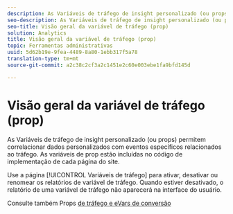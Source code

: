 ```yaml
---
description: As Variáveis de tráfego de insight personalizado (ou props) permitem correlacionar dados personalizados com eventos específicos relacionados ao tráfego. As variáveis de prop estão incluídas no código de implementação de cada página do site.
seo-description: As Variáveis de tráfego de insight personalizado (ou props) permitem correlacionar dados personalizados com eventos específicos relacionados ao tráfego. As variáveis de prop estão incluídas no código de implementação de cada página do site.
seo-title: Visão geral da variável de tráfego (prop)
solution: Analytics
title: Visão geral da variável de tráfego (prop)
topic: Ferramentas administrativas
uuid: 5d62b19e-9fea-4489-8a80-1ebb317f5a78
translation-type: tm+mt
source-git-commit: a2c38c2cf3a2c1451e2c60e003ebe1fa9bfd145d

---
```



# Visão geral da variável de tráfego (prop)

As Variáveis de tráfego de insight personalizado (ou props) permitem correlacionar dados personalizados com eventos específicos relacionados ao tráfego. As variáveis de prop estão incluídas no código de implementação de cada página do site.

Use a página [!UICONTROL Variáveis de tráfego] para ativar, desativar ou renomear os relatórios de variável de tráfego. Quando estiver desativado, o relatório de uma variável de tráfego não aparecerá na interface do usuário.

Consulte também Props [de tráfego e eVars de conversão](/help/implement/analytics-terminology-basics/c-props-evars/props-evars.md)
